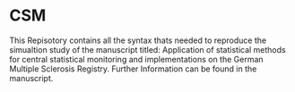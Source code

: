 # CSM
 This Repisotory contains all the syntax thats needed to reproduce the simualtion study of the manuscript titled: Application of statistical methods for central statistical monitoring and implementations on the German Multiple Sclerosis Registry. 
 Further Information can be found in the manuscript.
